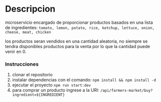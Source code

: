 # Descripcion
microservicio encargado de proporcionar productos basados en una lista de ingredientes: `tomato, lemon, potato, rice, ketchup, lettuce, onion, cheese, meat, chicken`

los productos seran vendidos en una cantidad aleatoria, no siempre se tendra disponibles productos para la venta por lo que la cantidad puede venir en 0.


### Instrucciones
1. clonar el repositorio
2. instalar dependencias con el comando: 
`npm install && npm install -d`
3. ejecutar el proyecto 
`npm run start:dev`
4. para comprar un producto ingrese a la URI: `/api/farmers-market/buy?ingredient=${INGREDIENT}`